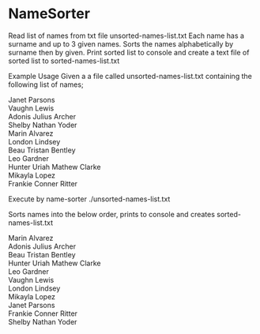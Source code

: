 # NameSorter

Read list of names from txt file unsorted-names-list.txt
Each name has a surname and up to 3 given names.
Sorts the names alphabetically by surname then by given.
Print sorted list to console and create a text file of sorted list to sorted-names-list.txt 

Example Usage
Given a a file called unsorted-names-list.txt containing the following list of names;

Janet Parsons  
Vaughn Lewis  
Adonis Julius Archer  
Shelby Nathan Yoder  
Marin Alvarez  
London Lindsey  
Beau Tristan Bentley  
Leo Gardner  
Hunter Uriah Mathew Clarke  
Mikayla Lopez  
Frankie Conner Ritter  

Execute by
name-sorter ./unsorted-names-list.txt

Sorts names into the below order, prints to console and creates sorted-names-list.txt

Marin Alvarez  
Adonis Julius Archer  
Beau Tristan Bentley  
Hunter Uriah Mathew Clarke  
Leo Gardner  
Vaughn Lewis  
London Lindsey  
Mikayla Lopez  
Janet Parsons  
Frankie Conner Ritter  
Shelby Nathan Yoder  

